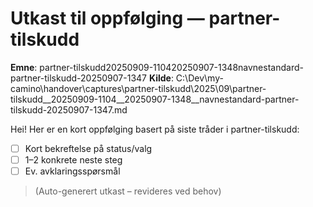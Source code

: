 # Utkast til oppfølging — partner-tilskudd

**Emne**: partner-tilskudd20250909-110420250907-1348navnestandard-partner-tilskudd-20250907-1347
**Kilde**: C:\Dev\my-camino\handover\captures\partner-tilskudd\2025\09\partner-tilskudd__20250909-1104__20250907-1348__navnestandard-partner-tilskudd-20250907-1347.md

Hei! Her er en kort oppfølging basert på siste tråder i partner-tilskudd:

- [ ] Kort bekreftelse på status/valg
- [ ] 1–2 konkrete neste steg
- [ ] Ev. avklaringsspørsmål

> (Auto-generert utkast – revideres ved behov)
